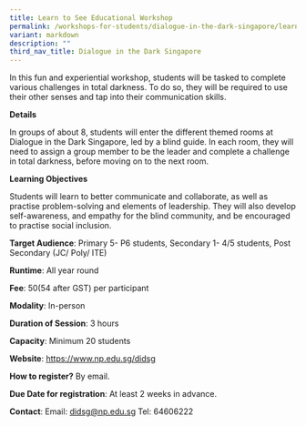 ```yaml
---
title: Learn to See Educational Workshop
permalink: /workshops-for-students/dialogue-in-the-dark-singapore/learn-to-see-educational-workshop/
variant: markdown
description: ""
third_nav_title: Dialogue in the Dark Singapore
---
```

In this fun and experiential workshop, students will be tasked to complete various challenges in total darkness. To do so, they will be required to use their other senses and tap into their communication skills.

**Details**

In groups of about 8, students will enter the different themed rooms at Dialogue in the Dark Singapore, led by a blind guide. In each room, they will need to assign a group member to be the leader and complete a challenge in total darkness, before moving on to the next room.

**Learning Objectives**

Students will learn to better communicate and collaborate, as well as practise problem-solving and elements of leadership.  They will also develop self-awareness, and empathy for the blind community, and be encouraged to practise social inclusion.

**Target Audience**: Primary 5- P6 students, Secondary 1- 4/5 students, Post Secondary (JC/ Poly/ ITE)

**Runtime**: All year round

**Fee**: $50 ($54 after GST) per participant

**Modality**: In-person

**Duration of Session**: 3 hours

**Capacity**: Minimum 20 students

**Website**: https://www.np.edu.sg/didsg

**How to register?** By email.

**Due Date for registration**: At least 2 weeks in advance.

**Contact**: Email: didsg@np.edu.sg Tel: 64606222
